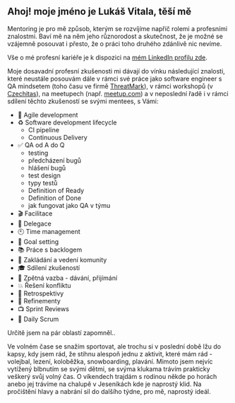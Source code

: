 ## Ahoj! moje jméno je Lukáš Vitala, těší mě
Mentoring je pro mě způsob, kterým se rozvíjíme napříč rolemi a profesními znalostmi. Baví mě na něm jeho různorodost a skutečnost, že je možné se vzájemně posouvat i přesto, že o práci toho druhého zdánlivě nic nevíme.

Vše o mé profesní kariéře je k dispozici na [mém LinkedIn profilu zde](https://www.linkedin.com/in/lukas-vitala-78121061/).

Moje dosavadní profesní zkušenosti mi dávají do vínku následující znalosti, které neustále posouvám dále v rámci své práce jako software engineer s QA mindsetem (toho času ve firmě [ThreatMark](https://www.threatmark.com/contact/)), v rámci workshopů (v [Czechitas](https://www.czechitas.cz)), na meetupech (např. [meetup.com](https://www.meetup.com/techmeetupostrava/)) a v neposlední řadě i v rámci sdílení těchto zkušeností se svými mentees, s Vámi:
* 🚀 Agile development
* ♻️ Software development lifecycle
  * CI pipeline
  * Continuous Delivery
* ✅ QA od A do Q
  * testing
  * předcházení bugů
  * hlášení bugů
  * test design
  * typy testů
  * Definition of Ready
  * Definition of Done
  * jak fungovat jako QA v týmu
* 🎬 Facilitace
* 🐝 Delegace
* 🕙 Time management
* 🎯 Goal setting
* 📚 Práce s backlogem
* 👥 Zakládání a vedení komunity
* 🎓 Sdílení zkušeností
* 📣 Zpětná vazba - dávání, přijímání
* 💥 Řešení konfliktu
* 📝 Retrospektivy
* 🔪 Refinementy
* 📺 Sprint Reviews
* 📅 Daily Scrum

Určitě jsem na pár oblastí zapomněl..

Ve volném čase se snažím sportovat, ale trochu si v poslední době lžu do kapsy, kdy jsem rád, že stihnu alespoň jednu z aktivit, které mám rád - volejbal, lezení, koloběžka, snowboarding, plavání.
Mimoto jsem nejvíc vytížený blbnutím se svými dětmi, se svýma klukama trávím prakticky veškerý svůj volný čas.
O víkendech trajdám s rodinou někde po horách anebo jej trávíme na chalupě v Jeseníkách kde je naprostý klid. Na pročištění hlavy a nabrání sil do dalšího týdne, pro mě, naprostý ideál.
